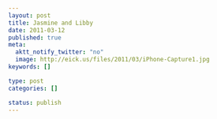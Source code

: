 ```yaml
--- 
layout: post
title: Jasmine and Libby
date: 2011-03-12
published: true
meta: 
  aktt_notify_twitter: "no"
  image: http://eick.us/files/2011/03/iPhone-Capture1.jpg
keywords: []

type: post
categories: []

status: publish
---
```


